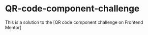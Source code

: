# QR-code-component-challenge
This is a solution to the [QR code component challenge on Frontend Mentor]
